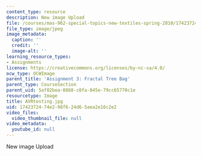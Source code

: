 ```yaml
---
content_type: resource
description: New image Upload
file: /courses/mas-962-special-topics-new-textiles-spring-2010/1742372474e298f624d65aea2e16c2e2_AVRtesting.jpg
file_type: image/jpeg
image_metadata:
  caption: ''
  credit: ''
  image-alt: ''
learning_resource_types:
- Assignments
license: https://creativecommons.org/licenses/by-nc-sa/4.0/
ocw_type: OCWImage
parent_title: 'Assignment 3: Fractal Tree Bag'
parent_type: CourseSection
parent_uid: 5af02bea-0868-c0fa-845e-79cc65770c1e
resourcetype: Image
title: AVRtesting.jpg
uid: 17423724-74e2-98f6-24d6-5aea2e16c2e2
video_files:
  video_thumbnail_file: null
video_metadata:
  youtube_id: null
---
```

New image Upload